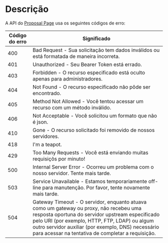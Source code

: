 # Descrição

A API do [Proposal Page][@proposal-page] usa os seguintes códigos de erro:

Código do erro | Significado
---------- | -------
400 | Bad Request - Sua solicitação tem dados inválidos ou está formatada de maneira incorreta.
401 | Unauthorized - Seu Bearer Token está errado.
403 | Forbidden - O recurso especificado está oculto apenas para administradores.
404 | Not Found - O recurso especificado não pôde ser encontrado.
405 | Method Not Allowed - Você tentou acessar um recurso com um método inválido.
406 | Not Acceptable - Você solicitou um formato que não é json.
410 | Gone - O recurso solicitado foi removido de nossos servidores.
418 | I'm a teapot.
429 | Too Many Requests - Você está enviando muitas requisiçõs por minuto!
500 | Internal Server Error - Ocorreu um problema com o nosso servidor. Tente mais tarde.
503 | Service Unavailable - Estamos temporariamente off-line para manutenção. Por favor, tente novamente mais tarde.
504 | Gateway Timeout - O servidor, enquanto atuava como um gateway ou proxy, não recebeu uma resposta oportuna do servidor upstream especificado pelo URI (por exemplo, HTTP, FTP, LDAP) ou algum outro servidor auxiliar (por exemplo, DNS) necessário para acessar na tentativa de completar a requisição.

[@proposal-page]: https://proposalpage.com
